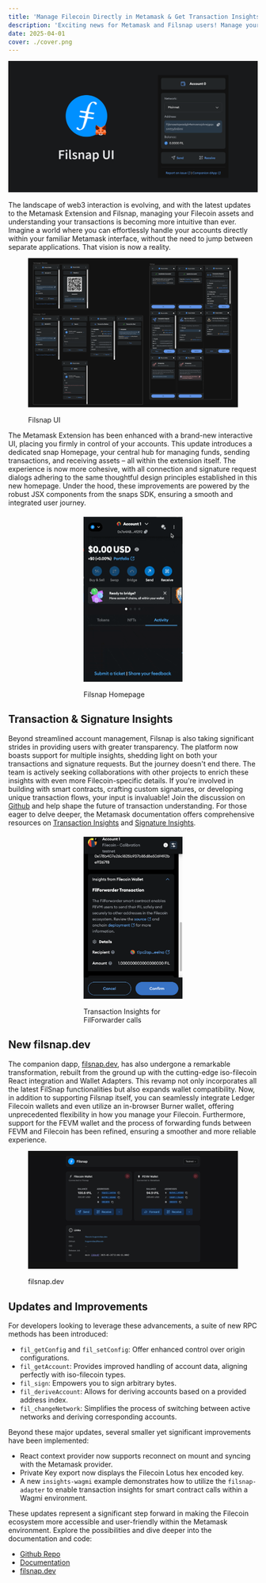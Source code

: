 ```yaml
---
title: 'Manage Filecoin Directly in Metamask & Get Transaction Insights with Filsnap'
description: 'Exciting news for Metamask and Filsnap users! Manage your Filecoin accounts without leaving the extension and gain deeper insights into your transactions. We cover the new UI, RPC methods, and more.'
date: 2025-04-01
cover: ./cover.png
---
```


![cover](./cover.png)

The landscape of web3 interaction is evolving, and with the latest updates to the Metamask Extension and Filsnap, managing your Filecoin assets and understanding your transactions is becoming more intuitive than ever. Imagine a world where you can effortlessly handle your accounts directly within your familiar Metamask interface, without the need to jump between separate applications. That vision is now a reality.

<figure class="Lightbox">

![Filsnap UI](./ui2.png 'Filsnap UI')

<figcaption>
  Filsnap UI
</figcaption>
</figure>

The Metamask Extension has been enhanced with a brand-new interactive UI, placing you firmly in control of your accounts. This update introduces a dedicated snap Homepage, your central hub for managing funds, sending transactions, and receiving assets – all within the extension itself. The experience is now more cohesive, with all connection and signature request dialogs adhering to the same thoughtful design principles established in this new homepage. Under the hood, these improvements are powered by the robust JSX components from the snaps SDK, ensuring a smooth and integrated user journey.

<figure class="Lightbox" style="margin: 20px auto; max-width: 200px;">

![Filsnap Homepage](./homepage2.gif 'Filsnap Homepage')

<figcaption>
  Filsnap Homepage
</figcaption>
</figure>


## Transaction & Signature Insights
Beyond streamlined account management, Filsnap is also taking significant strides in providing users with greater transparency. The platform now boasts support for multiple insights, shedding light on both your transactions and signature requests. But the journey doesn't end there. The team is actively seeking collaborations with other projects to enrich these insights with even more Filecoin-specific details. If you're involved in building with smart contracts, crafting custom signatures, or developing unique transaction flows, your input is invaluable! Join the discussion on [Github](https://github.com/filecoin-project/filsnap/discussions/338) and help shape the future of transaction understanding. For those eager to delve deeper, the Metamask documentation offers comprehensive resources on [Transaction Insights](https://docs.metamask.io/snaps/features/transaction-insights/) and [Signature Insights](https://docs.metamask.io/snaps/features/signature-insights/).

<figure class="Lightbox" style="margin: 20px auto; max-width: 200px;">

![Transaction Insights for FilForwarder calls](./insights.png 'Transaction Insights for FilForwarder calls')

<figcaption>
    Transaction Insights for FilForwarder calls
</figcaption>
</figure>

## New filsnap.dev

The companion dapp, [filsnap.dev](https://filsnap.dev), has also undergone a remarkable transformation, rebuilt from the ground up with the cutting-edge iso-filecoin React integration and Wallet Adapters. This revamp not only incorporates all the latest FilSnap functionalities but also expands wallet compatibility. Now, in addition to supporting Filsnap itself, you can seamlessly integrate Ledger Filecoin wallets and even utilize an in-browser Burner wallet, offering unprecedented flexibility in how you manage your Filecoin. Furthermore, support for the FEVM wallet and the process of forwarding funds between FEVM and Filecoin has been refined, ensuring a smoother and more reliable experience.

<figure class="Lightbox">

![filsnap.dev](./filsnap.png 'filsnap.dev')

<figcaption>
    filsnap.dev
</figcaption>
</figure>

## Updates and Improvements

For developers looking to leverage these advancements, a suite of new RPC methods has been introduced:

- `fil_getConfig` and `fil_setConfig`: Offer enhanced control over origin configurations.
- `fil_getAccount`: Provides improved handling of account data, aligning perfectly with iso-filecoin types.
- `fil_sign`: Empowers you to sign arbitrary bytes.
- `fil_deriveAccount`: Allows for deriving accounts based on a provided address index.
- `fil_changeNetwork`: Simplifies the process of switching between active networks and deriving corresponding accounts.

Beyond these major updates, several smaller yet significant improvements have been implemented:

- React context provider now supports reconnect on mount and syncing with the Metamask provider.
- Private Key export now displays the Filecoin Lotus hex encoded key.
- A new `insights-wagmi` example demonstrates how to utilize the `filsnap-adapter` to enable transaction insights for smart contract calls within a Wagmi environment.

These updates represent a significant step forward in making the Filecoin ecosystem more accessible and user-friendly within the Metamask environment. Explore the possibilities and dive deeper into the documentation and code:

- [Github Repo](https://github.com/filecoin-project/filsnap)
- [Documentation](https://filecoin-project.github.io/filsnap)
- [filsnap.dev](https://filsnap.dev)